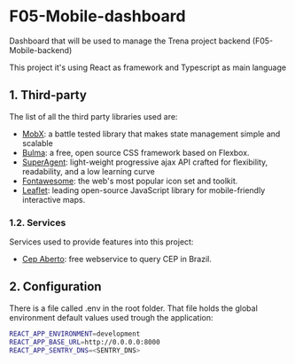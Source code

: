 # F05-Mobile-dashboard

Dashboard that will be used to manage the Trena project backend (F05-Mobile-backend) 

This project it's using React as framework and Typescript as main language

## 1. Third-party 

The list of all the third party libraries used are:

* [MobX](https://mobx.js.org/): a battle tested library that makes state management simple and scalable
* [Bulma](https://bulma.io/): a free, open source CSS framework based on Flexbox.
* [SuperAgent](https://visionmedia.github.io/superagent/): light-weight progressive ajax API crafted for flexibility, readability, and a low learning curve
* [Fontawesome](https://fontawesome.com/): the web's most popular icon set and toolkit.
* [Leaflet](https://leafletjs.com/index.html): leading open-source JavaScript library for mobile-friendly interactive maps.
 
### 1.2. Services

Services used to provide features into this project:

* [Cep Aberto](https://cepaberto.com/): free webservice to query CEP in Brazil.

## 2. Configuration

There is a file called .env in the root folder. That file holds the global environment default values used trough the application:

```bash
REACT_APP_ENVIRONMENT=development
REACT_APP_BASE_URL=http://0.0.0.0:8000
REACT_APP_SENTRY_DNS=<SENTRY_DNS>
```